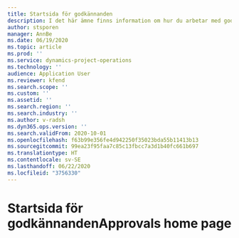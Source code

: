 ```yaml
---
title: Startsida för godkännanden
description: I det här ämne finns information om hur du arbetar med godkännanden i projektåtgärder.
author: stsporen
manager: AnnBe
ms.date: 06/19/2020
ms.topic: article
ms.prod: ''
ms.service: dynamics-project-operations
ms.technology: ''
audience: Application User
ms.reviewer: kfend
ms.search.scope: ''
ms.custom: ''
ms.assetid: ''
ms.search.region: ''
ms.search.industry: ''
ms.author: v-radsh
ms.dyn365.ops.version: ''
ms.search.validFrom: 2020-10-01
ms.openlocfilehash: f63b99e356fe4d942250f35023bda55b11413b13
ms.sourcegitcommit: 99ea23f95faa7c85c13fbcc7a3d1b40fc661b697
ms.translationtype: HT
ms.contentlocale: sv-SE
ms.lasthandoff: 06/22/2020
ms.locfileid: "3756330"
---
```

# <a name="approvals-home-page"></a><span data-ttu-id="c5a29-103">Startsida för godkännanden</span><span class="sxs-lookup"><span data-stu-id="c5a29-103">Approvals home page</span></span>


